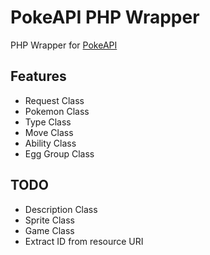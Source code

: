 # PokeAPI PHP Wrapper

PHP Wrapper for [PokeAPI](http://pokeapi.co)

## Features

* Request Class
* Pokemon Class
* Type Class
* Move Class
* Ability Class
* Egg Group Class

## TODO

* Description Class
* Sprite Class
* Game Class
* Extract ID from resource URI